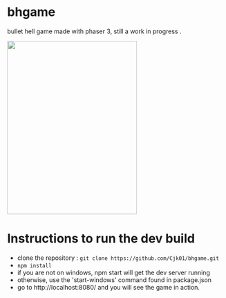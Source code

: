 # bhgame

bullet hell game made with phaser 3, still a work in progress .

<img src="/assets/videogamebh.gif" width="300" height="400" /> 

<h1> Instructions to run the dev build</h1> 

* clone the repository : ```git clone https://github.com/Cjk01/bhgame.git```
* ```npm install```
* if you are not on windows, npm start will get the dev server running
* otherwise, use the 'start-windows' command found in package.json
* go to http://localhost:8080/ and you will see the game in action.
